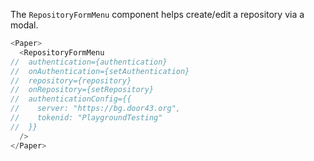 The `RepositoryFormMenu` component helps create/edit a repository via a modal.

```js
<Paper>
  <RepositoryFormMenu
//  authentication={authentication}
//  onAuthentication={setAuthentication}
//  repository={repository}
//  onRepository={setRepository}
//  authenticationConfig={{
//    server: "https://bg.door43.org",
//    tokenid: "PlaygroundTesting"
//  }}
  />
</Paper>
```
